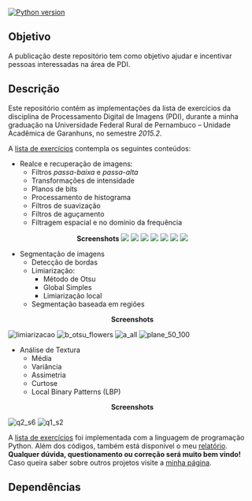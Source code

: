 [![Python version](https://img.shields.io/badge/python-v2.7-green.svg)](https://www.python.org/downloads/)

## Objetivo
A publicação deste repositório tem como objetivo ajudar e incentivar pessoas interessadas na
área de PDI. 

## Descrição
Este repositório contém as implementações da lista de exercícios da disciplina de Processamento
Digital de Imagens (PDI), durante a minha graduação na Universidade Federal Rural de Pernambuco
– Unidade Acadêmica de Garanhuns, no semestre _2015.2_.

A [lista de exercícios](lista-exercicios.pdf) contempla os seguintes conteúdos:

- Realce e recuperação de imagens:
  - Filtros _passa-baixa_ e _passa-alta_
  - Transformações de intensidade
  - Planos de bits
  - Processamento de histograma
  - Filtros de suavização
  - Filtros de aguçamento
  - Filtragem espacial e no domínio da frequência

<p align="center">
  <strong>Screenshots</strong> 
  <img src="https://cloud.githubusercontent.com/assets/6972758/18070389/d3be6aac-6e23-11e6-801c-ee26d88efcf1.png">
  <img src="https://cloud.githubusercontent.com/assets/6972758/18070390/d4d453c0-6e23-11e6-9aec-5362e6eea9f4.png">
  <img src="https://cloud.githubusercontent.com/assets/6972758/18070435/2ea5bbdc-6e24-11e6-92f1-00aff4d7616b.png">
  <img src="https://cloud.githubusercontent.com/assets/6972758/18070404/eed67f50-6e23-11e6-8048-de32e2aeef4f.PNG">
  <img src="https://cloud.githubusercontent.com/assets/6972758/18070405/f2769b72-6e23-11e6-877f-279285fad8b9.PNG">
  <img src="https://cloud.githubusercontent.com/assets/6972758/18070465/68d960d8-6e24-11e6-9ec4-5d598173e292.png">
  <img src="https://cloud.githubusercontent.com/assets/6972758/18070480/70ffacd6-6e24-11e6-8cf1-58a4740d39fb.png">
</p>

- Segmentação de imagens
  - Detecção de bordas
  - Limiarização:
    - Método de Otsu
    - Global Simples
    - Limiarização local
  - Segmentação baseada em regiões

<p align="center"> <strong>Screenshots</strong> </p>

  ![limiarizacao](https://cloud.githubusercontent.com/assets/6972758/18070434/2ea58a86-6e24-11e6-985a-997fac415ba0.png)
  ![b_otsu_flowers](https://cloud.githubusercontent.com/assets/6972758/18070540/e64750e8-6e24-11e6-95c4-0df61c719536.png)
  ![a_all](https://cloud.githubusercontent.com/assets/6972758/18070543/ed64b2d0-6e24-11e6-8293-cd70fe0306cb.png)
  ![plane_50_100](https://cloud.githubusercontent.com/assets/6972758/18070547/f487fb4e-6e24-11e6-93d0-f4a1015bb607.png)


- Análise de Textura
  - Média
  - Variância
  - Assimetria
  - Curtose
  - Local Binary Patterns (LBP)

<p align="center"> <strong>Screenshots</strong> </p>

![q2_s6](https://cloud.githubusercontent.com/assets/6972758/18070551/fbd063b4-6e24-11e6-9c9f-feac47eb4055.png)
![q1_s2](https://cloud.githubusercontent.com/assets/6972758/18070569/2c6ff5fc-6e25-11e6-96f0-e42d402696a7.png)



A [lista de exercícios](lista-exercicios.pdf)
foi implementada com a linguagem de programação
Python. Além dos códigos, também está disponível o 
meu [relatório](https://drive.google.com/file/d/0B6eSKtKniGUGZmc2Z3ZyUVlKcVE/view?usp=sharing).
__Qualquer dúvida, questionamento ou correção será muito bem vindo!__
Caso queira saber sobre outros projetos visite a
[minha página](http://andersondss.github.io/).

## Dependências
